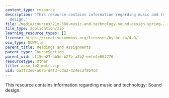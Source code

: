 ```yaml
---
content_type: resource
description: 'This resource contains information regarding music and technology: Sound
  design.'
file: /media/courses/21m-380-music-and-technology-sound-design-spring-2016/ba3fc3e0a675d4f3cda2d24ec2f8b4cd_assn_fp2_motr.zip
file_type: application/zip
learning_resource_types: []
license: https://creativecommons.org/licenses/by-nc-sa/4.0/
ocw_type: OCWFile
parent_title: Readings and Assignments
parent_type: CourseSection
parent_uid: cf15ea27-ab5d-b27b-a2b2-eefe4e862776
resourcetype: Other
title: assn_fp2_motr.zip
uid: ba3fc3e0-a675-d4f3-cda2-d24ec2f8b4cd
---
```

This resource contains information regarding music and technology: Sound design.